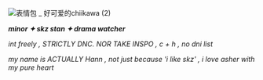 

![表情包 _ 好可爱的chiikawa (2)](https://github.com/user-attachments/assets/9be4ca93-d0e6-460e-995a-e89c7034e262)



***minor ✦ skz stan ✦ drama watcher*** 

*int freely , STRICTLY DNC. NOR TAKE INSPO , c + h , no dni list*

*my name is ACTUALLY Hann , not just because 'i like skz' , i love asher with my pure heart*
